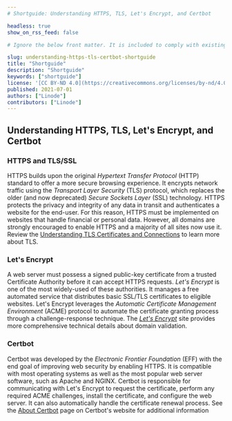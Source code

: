 ```yaml
---
# Shortguide: Understanding HTTPS, TLS, Let's Encrypt, and Certbot

headless: true
show_on_rss_feed: false

# Ignore the below front matter. It is included to comply with existing tests.

slug: understanding-https-tls-certbot-shortguide
title: "Shortguide"
description: "Shortguide"
keywords: ["shortguide"]
license: '[CC BY-ND 4.0](https://creativecommons.org/licenses/by-nd/4.0)'
published: 2021-07-01
authors: ["Linode"]
contributors: ["Linode"]
---
```


## Understanding HTTPS, TLS, Let's Encrypt, and Certbot

### HTTPS and TLS/SSL

HTTPS builds upon the original *Hypertext Transfer Protocol* (HTTP) standard to offer a more secure browsing experience. It encrypts network traffic using the *Transport Layer Security* (TLS) protocol, which replaces the older (and now deprecated) *Secure Sockets Layer* (SSL) technology. HTTPS protects the privacy and integrity of any data in transit and authenticates a website for the end-user. For this reason, HTTPS must be implemented on websites that handle financial or personal data. However, all domains are strongly encouraged to enable HTTPS and a majority of all sites now use it. Review the [Understanding TLS Certificates and Connections](/docs/guides/what-is-a-tls-certificate/) to learn more about TLS.

### Let's Encrypt

A web server must possess a signed public-key certificate from a trusted Certificate Authority before it can accept HTTPS requests. *Let's Encrypt* is one of the most widely-used of these authorities. It manages a free automated service that distributes basic SSL/TLS certificates to eligible websites. Let's Encrypt leverages the *Automatic Certificate Management Environment* (ACME) protocol to automate the certificate granting process through a challenge-response technique. The [*Let's Encrypt*](https://letsencrypt.org/how-it-works/) site provides more comprehensive technical details about domain validation.

### Certbot

Certbot was developed by the *Electronic Frontier Foundation* (EFF) with the end goal of improving web security by enabling HTTPS. It is compatible with most operating systems as well as the most popular web server software, such as Apache and NGINX. Certbot is responsible for communicating with Let's Encrypt to request the certificate, perform any required ACME challenges, install the certificate, and configure the web server. It can also automatically handle the certificate renewal process. See the [About Certbot](https://certbot.eff.org/about/) page on Certbot's website for additional information